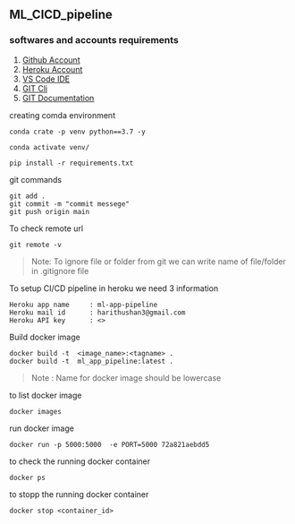 ## ML_CICD_pipeline
### softwares and accounts requirements

1. [Github Account](https://github.com/)
2. [Heroku Account](www.heroku.com)
3. [VS Code IDE](https://code.visualstudio.com/)
4. [GIT Cli](https://git-scm.com/docs/gitcli)
5. [GIT Documentation](https://git-scm.com/docs/gittutorial)

creating comda environment
```
conda crate -p venv python==3.7 -y
```
```
conda activate venv/
```
```
pip install -r requirements.txt
```
git commands
```
git add .
git commit -m "commit messege"
git push origin main
```
To check remote url 
```
git remote -v
```
> Note: To ignore file or folder from git we can write name of file/folder in .gitignore file

To setup CI/CD pipeline in heroku we need 3 information
```
Heroku app name     : ml-app-pipeline
Heroku mail id      : harithushan3@gmail.com
Heroku API key      : <>  
```
Build docker image
```
docker build -t  <image_name>:<tagname> .
docker build -t  ml_app_pipeline:latest .
```
>Note : Name for docker image should be lowercase

to list docker image
```
docker images
```
run docker image
```
docker run -p 5000:5000  -e PORT=5000 72a821aebdd5
```
to check the running docker container
```
docker ps
```
to stopp the running docker container
```
docker stop <container_id>
``` 